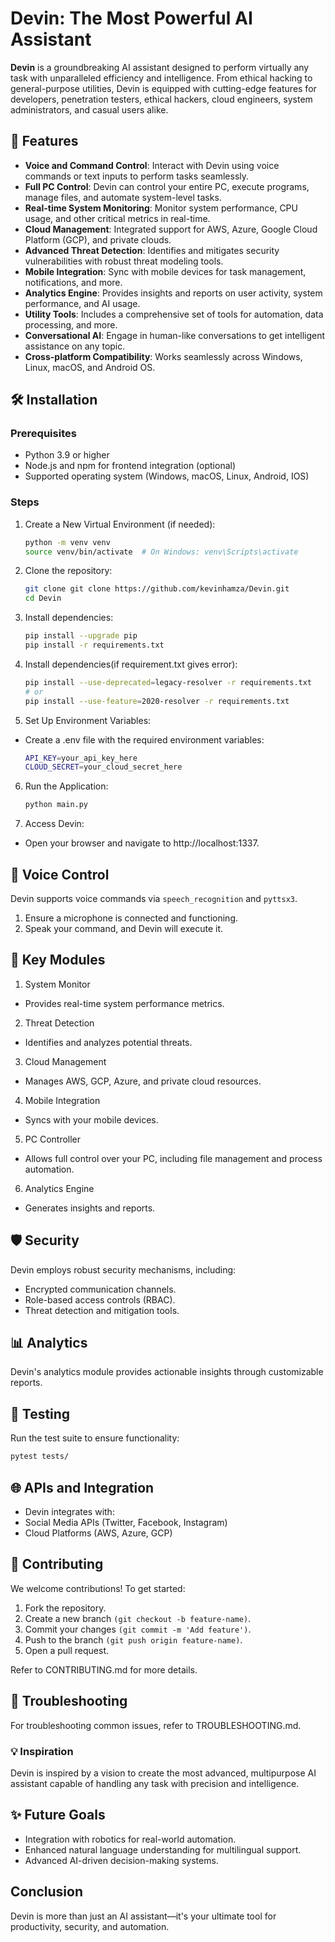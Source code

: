 # Devin: The Most Powerful AI Assistant  

**Devin** is a groundbreaking AI assistant designed to perform virtually any task with unparalleled efficiency and intelligence. From ethical hacking to general-purpose utilities, Devin is equipped with cutting-edge features for developers, penetration testers, ethical hackers, cloud engineers, system administrators, and casual users alike.

## 🚀 Features  
- **Voice and Command Control**: Interact with Devin using voice commands or text inputs to perform tasks seamlessly.  
- **Full PC Control**: Devin can control your entire PC, execute programs, manage files, and automate system-level tasks.  
- **Real-time System Monitoring**: Monitor system performance, CPU usage, and other critical metrics in real-time.  
- **Cloud Management**: Integrated support for AWS, Azure, Google Cloud Platform (GCP), and private clouds.  
- **Advanced Threat Detection**: Identifies and mitigates security vulnerabilities with robust threat modeling tools.  
- **Mobile Integration**: Sync with mobile devices for task management, notifications, and more.  
- **Analytics Engine**: Provides insights and reports on user activity, system performance, and AI usage.  
- **Utility Tools**: Includes a comprehensive set of tools for automation, data processing, and more.  
- **Conversational AI**: Engage in human-like conversations to get intelligent assistance on any topic.  
- **Cross-platform Compatibility**: Works seamlessly across Windows, Linux, macOS, and Android OS.

## 🛠️ Installation
### Prerequisites
- Python 3.9 or higher
- Node.js and npm for frontend integration (optional)
- Supported operating system (Windows, macOS, Linux, Android, IOS)

### Steps
1. Create a New Virtual Environment (if needed):
    ```bash
    python -m venv venv
    source venv/bin/activate  # On Windows: venv\Scripts\activate
    ```
    
2. Clone the repository:
    ```bash
    git clone git clone https://github.com/kevinhamza/Devin.git
    cd Devin
    ```

3. Install dependencies:
    ```bash
    pip install --upgrade pip
    pip install -r requirements.txt
    ```
4. Install dependencies(if requirement.txt gives error):
    ```bash
    pip install --use-deprecated=legacy-resolver -r requirements.txt
    # or
    pip install --use-feature=2020-resolver -r requirements.txt
    ```
5. Set Up Environment Variables:
- Create a .env file with the required environment variables:
   ```bash
   API_KEY=your_api_key_here  
   CLOUD_SECRET=your_cloud_secret_here  
   ```
6. Run the Application:
   ```bash
   python main.py
   ```
7. Access Devin:
- Open your browser and navigate to http://localhost:1337.

## 🎤 Voice Control
Devin supports voice commands via `speech_recognition` and `pyttsx3`.
1. Ensure a microphone is connected and functioning.
2. Speak your command, and Devin will execute it.

## 🧩 Key Modules
1. System Monitor
- Provides real-time system performance metrics.
2. Threat Detection
- Identifies and analyzes potential threats.
3. Cloud Management
- Manages AWS, GCP, Azure, and private cloud resources.
4. Mobile Integration
- Syncs with your mobile devices.
5. PC Controller
- Allows full control over your PC, including file management and process automation.
6. Analytics Engine
- Generates insights and reports.

## 🛡️ Security

Devin employs robust security mechanisms, including:
- Encrypted communication channels.
- Role-based access controls (RBAC).
- Threat detection and mitigation tools.

## 📊 Analytics

Devin's analytics module provides actionable insights through customizable reports.

## 🧪 Testing

Run the test suite to ensure functionality:
```bash
pytest tests/  
```
## 🌐 APIs and Integration

- Devin integrates with:
- Social Media APIs (Twitter, Facebook, Instagram)
- Cloud Platforms (AWS, Azure, GCP)

## 🤝 Contributing

We welcome contributions! To get started:
1. Fork the repository.
2. Create a new branch `(git checkout -b feature-name)`.
3. Commit your changes `(git commit -m 'Add feature')`.
4. Push to the branch `(git push origin feature-name)`.
5. Open a pull request.

Refer to CONTRIBUTING.md for more details.

## 🐛 Troubleshooting

For troubleshooting common issues, refer to TROUBLESHOOTING.md.

### 💡 Inspiration

Devin is inspired by a vision to create the most advanced, multipurpose AI assistant capable of handling any task with precision and intelligence.

## ✨ Future Goals

- Integration with robotics for real-world automation.
- Enhanced natural language understanding for multilingual support.
- Advanced AI-driven decision-making systems.

## Conclusion

Devin is more than just an AI assistant—it's your ultimate tool for productivity, security, and automation.
